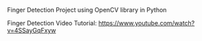Finger Detection Project using OpenCV library in Python

Finger Detection Video Tutorial: https://www.youtube.com/watch?v=4SSayGqFxyw
